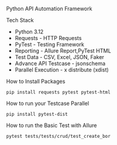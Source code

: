Python API Automation Framework


Tech Stack
- Python 3.12
- Requests - HTTP Requests 
- PyTest - Testing Framework
- Reporting - Allure Report,PyTest HTML
- Test Data - CSV, Excel, JSON, Faker 
- Advance API Testcase - jsonschema
- Parallel Execution - x distribute (xdist)

How to Install Packages
 
```
pip install requests pytest pytest-html
```

How to run your Testcase Parallel 
```
pip install pytest-dist
```

How to run the Basic Test with Allure

```
pytest tests/tests/crud/test_create_bor
```